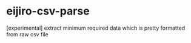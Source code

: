 # eijiro-csv-parse
[experimental] extract minimum required data which is pretty formatted from raw csv file
